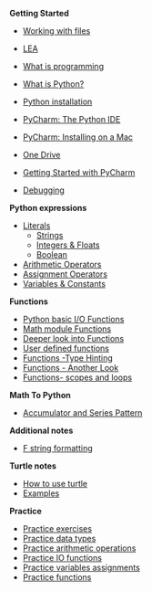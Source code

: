 **Getting Started**

- [Working with files](Notes/Getting_Started/FileManipulation.md)

- [LEA](/Notes/Getting_Started/LEA.md)

- [What is programming](Notes/Getting_StartedWhatIsProgramming)

- [What is Python?](Notes/Getting_Started/Introduction_to_Python)

- [Python installation](Notes/Getting_Started/Python_Installation)

- [PyCharm: The Python IDE](Notes/Getting_Started/PyCharm_IDE_installation)

- [PyCharm: Installing on a Mac](Notes/Getting_Started/Installing_Pycharm_on_Mac.md)

- [One Drive](Notes/Getting_Started/one_drive.md)

- [Getting Started with PyCharm](Notes/Getting_Started/create_new_project)


- [Debugging](Notes/Getting_Started/debugging)





**Python expressions**

- [Literals](Notes/01_Expressions_Literals)
  - [Strings](Notes/01_Expressions_Literals_Strings)
  - [Integers & Floats](Notes/01_Expressions_Literals_Integers_Floats)
  - [Boolean](Notes/01_Expressions_Literals_Boolean)
- [Arithmetic Operators](Notes/01_Expressions_Operators)
- [Assignment Operators](Notes/01_Expressions_Operators_Assignment)
- [Variables & Constants](Notes/01_Expressions_Variables_Constants)

**Functions**

- [Python basic I/O Functions](Notes/01_Expressions_functions_print_input)
- [Math module Functions](Notes/01_Expressions_Functions_math_module)
- [Deeper look into Functions](Notes/01_Expressions_Functions)
- [User defined functions](Notes/01_Expressions_Functions_user_defined)
- [Functions -Type Hinting](Notes/01_Expressions_Functions_Type_Hint)
- [Functions - Another Look](https://john-abbott-college.github.io/SN1-Notes/Notes/01_Expressions_Functions_Cartoon.pdf)
- [Functions- scopes and loops](Notes/01_Functions_and_scopes)

**Math To Python**
- [Accumulator and Series Pattern](Notes/04_accumulator_pattern)

**Additional notes**

- [F string formatting](Notes/01_Expressions_Literals_f_strings)

**Turtle notes**

- [How to use turtle](Notes/01_Turtle_Graphics)
- [Examples ](Notes/01_Draw_a_simple_house)

**Practice**

- [Practice exercises](Practice_questions/Python_Practice)
- [Practice data types](Practice_questions/01_Practice_DataTypes)
- [Practice arithmetic operations](Practice_questions/02_Practice_Arithmetics)
- [Practice IO functions](Practice_questions/03_Practice_IO)
- [Practice variables assignments](Practice_questions/04_Practice_Variables)
- [Practice functions](Practice_questions/05_Practice_Functions)

<!--

**Coming up next on JAC TV...**

- [Comparison and logical Operators](Notes/01_Expressions_Operators_Logical)
- [If statement](Notes/03_Conditions_if)
- [If/Else statement](./Notes/03_Conditions_if-else)
- [Priority Operations](Notes/01_Expressions_Priority_Operators)

**Week 7**

- [List](Notes/02_list)
- [For loop](Notes/04_for_loop)
- [List Comprehensions](Notes/04_for_loop_list_comprehension)

**Week 8**

- [Dictionary](Notes/02_Dictionaries)

- [Tuple](Notes/02_Tuples)


**Week 9**

- Test

**Week 10**

- [While loop](./Notes/04_while_loop)

  

**Week 11**

- Matplotlib TODO
- Graphs TODO

**Week 12**

- Reading and Writing to a file
- CSV files

**Week 13**

- Algorithm Design & Implementation

**Week 14**

- Intro to numpy

**Week 15**

- Review

-->













